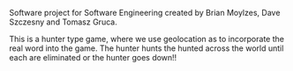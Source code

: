 Software project for Software Engineering created by Brian Moylzes, Dave Szczesny and Tomasz Gruca.

This is a hunter type game, where we use geolocation as to incorporate the real word into the game.
The hunter hunts the hunted across the world until each are eliminated or the hunter goes down!!
